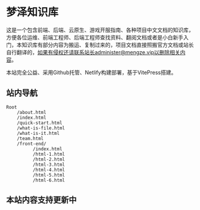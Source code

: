 # 梦泽知识库

这是一个包含前端、后端、云原生、游戏开服指南、各种项目中文文档的知识库，方便各位运维、前端工程师、后端工程师查找资料、翻阅文档或者是小白新手入门，本知识库有部分内容为搬运、复制过来的，项目文档直接照搬官方文档或站长自行翻译的，如果有侵权还请联系站长administer@mengze.vip以删除相关内容。

本站完全公益、采用Github托管、Netlify构建部署，基于VitePress搭建。


## 站内导航

```File
Root
    /about.html
    /index.html
    /quick-start.html
    /what-is-file.html
    /what-is-it.html
    /team.html
    /front-end/
          /index.html
          /html-1.html
          /html-2.html
          /html-3.html
          /html-4.html
          /html-5.html
          /html-6.html
```

## 本站内容支持更新中